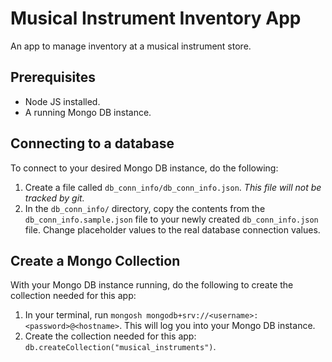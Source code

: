 # Musical Instrument Inventory App

An app to manage inventory at a musical instrument store.


## Prerequisites

* Node JS installed.
* A running Mongo DB instance.


## Connecting to a database

To connect to your desired Mongo DB instance, do the following:

1. Create a file called `db_conn_info/db_conn_info.json`. *This file will not be tracked by git.*
2. In the `db_conn_info/` directory, copy the contents from the `db_conn_info.sample.json` file
to your newly created `db_conn_info.json` file. Change placeholder values to the real database
connection values.


## Create a Mongo Collection

With your Mongo DB instance running, do the following to create the collection needed for this app:

1. In your terminal, run `mongosh mongodb+srv://<username>:<password>@<hostname>`. This will log you 
into your Mongo DB instance.
2. Create the collection needed for this app: `db.createCollection("musical_instruments")`.



